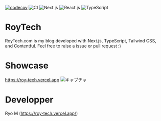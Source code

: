 [![codecov](https://codecov.io/gh/Ryo-M-49/RoyTech/branch/main/graph/badge.svg?token=CIPUL061JW)](https://codecov.io/gh/Ryo-M-49/RoyTech)
![CI](https://github.com/Ryo-M-49/RoyTech/workflows/CI/badge.svg)
![Next.js](https://img.shields.io/badge/Next.js-10.0.4-000000.svg?logo=next.js&style=plastic)
![React.js](https://img.shields.io/badge/React-17.0.1-61DAFB.svg?logo=react&style=plastic)
![TypeScript](https://img.shields.io/badge/TypeScript-4.1.3-007ACC.svg?logo=typescript&style=plastic)


# RoyTech
RoyTech.com is my blog developed with Next.js, TypeScript, Tailwind CSS, and Contentful. 
Feel free to raise a issue or pull request :)

# Showcase
https://roy-tech.vercel.app
![キャプチャ](https://user-images.githubusercontent.com/57619070/103656444-f26a8080-4fab-11eb-80d2-440cc1a9718d.PNG)

# Developper
Ryo M (https://roy-tech.vercel.app/)
